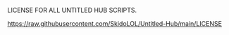 LICENSE FOR ALL UNTITLED HUB SCRIPTS.


https://raw.githubusercontent.com/SkidoLOL/Untitled-Hub/main/LICENSE

